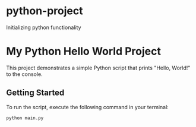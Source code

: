 # python-project
Initializing python functionality

# My Python Hello World Project

This project demonstrates a simple Python script that prints "Hello, World!" to the console.

## Getting Started

To run the script, execute the following command in your terminal:

```bash
python main.py
